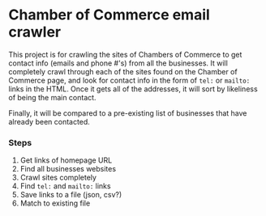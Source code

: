 # Chamber of Commerce email crawler

This project is for crawling the sites of Chambers of Commerce to get contact info (emails and phone #'s) from all the businesses. It will completely crawl through each of the sites found on the Chamber of Commerce page, and look for contact info in the form of `tel:` or `mailto:` links in the HTML. Once it gets all of the addresses, it will sort by likeliness of being the main contact.

Finally, it will be compared to a pre-existing list of businesses that have already been contacted.

### Steps

1. Get links of homepage URL
2. Find all businesses websites
3. Crawl sites completely
4. Find `tel:` and `mailto:` links
5. Save links to a file (json, csv?)
6. Match to existing file
